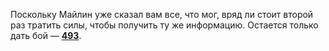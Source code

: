 Поскольку Майлин уже сказал вам все, что мог, вряд ли стоит второй раз тратить силы, чтобы получить ту же информацию. Остается только дать бой — [**493**](#n_493).


